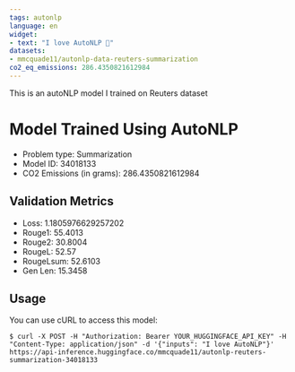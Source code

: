 ```yaml
---
tags: autonlp
language: en
widget:
- text: "I love AutoNLP 🤗"
datasets:
- mmcquade11/autonlp-data-reuters-summarization
co2_eq_emissions: 286.4350821612984
---
```


This is an autoNLP model I trained on Reuters dataset

# Model Trained Using AutoNLP

- Problem type: Summarization
- Model ID: 34018133
- CO2 Emissions (in grams): 286.4350821612984

## Validation Metrics

- Loss: 1.1805976629257202
- Rouge1: 55.4013
- Rouge2: 30.8004
- RougeL: 52.57
- RougeLsum: 52.6103
- Gen Len: 15.3458

## Usage

You can use cURL to access this model:

```
$ curl -X POST -H "Authorization: Bearer YOUR_HUGGINGFACE_API_KEY" -H "Content-Type: application/json" -d '{"inputs": "I love AutoNLP"}' https://api-inference.huggingface.co/mmcquade11/autonlp-reuters-summarization-34018133
```